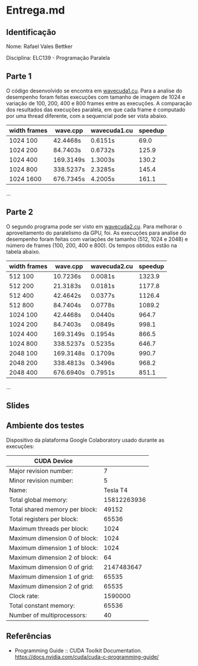# Entrega.md

## Identificação

Nome: Rafael Vales Bettker

Disciplina: ELC139 - Programação Paralela

## Parte 1

O código desenvolvido se encontra em [wavecuda1.cu](wavecuda1.cu). Para a analise do desempenho foram feitas execuções com tamanho de imagem de 1024 e variação de 100, 200, 400 e 800 frames entre as execuções. A comparação dos resultados das execuções paralela, em que cada frame é computado por uma thread diferente, com a sequencial pode ser vista abaixo.

| width frames | wave.cpp  | wavecuda1.cu | speedup |
| ------------ | --------- | ------------ | ------- |
| 1024  100    |  42.4468s |      0.6151s |    69.0 |
| 1024  200    |  84.7403s |      0.6732s |   125.9 |
| 1024  400    | 169.3149s |      1.3003s |   130.2 |
| 1024  800    | 338.5237s |      2.3285s |   145.4 |
| 1024 1600    | 676.7345s |      4.2005s |   161.1 |

...

## Parte 2

O segundo programa pode ser visto em [wavecuda2.cu](wavecuda2.cu). Para melhorar o aproveitamento do paralelismo da GPU, foi. As execuções para analise do desempenho foram feitas com variações de tamanho (512, 1024 e 2048) e número de frames (100, 200, 400 e 800). Os tempos obtidos estão na tabela abaixo.

| width frames | wave.cpp  | wavecuda2.cu | speedup  |
| ------------ | --------- | ------------ | -------- |
|  512 100     |  10.7236s |      0.0081s |   1323.9 |
|  512 200     |  21.3183s |      0.0181s |   1177.8 |
|  512 400     |  42.4642s |      0.0377s |   1126.4 |
|  512 800     |  84.7404s |      0.0778s |   1089.2 |
| 1024 100     |  42.4468s |      0.0440s |    964.7 |
| 1024 200     |  84.7403s |      0.0849s |    998.1 |
| 1024 400     | 169.3149s |      0.1954s |    866.5 |
| 1024 800     | 338.5237s |      0.5235s |    646.7 |
| 2048 100     | 169.3148s |      0.1709s |    990.7 |
| 2048 200     | 338.4813s |      0.3496s |    968.2 |
| 2048 400     | 676.6940s |      0.7951s |    851.1 |

...

## Slides

## Ambiente dos testes

Dispositivo da plataforma Google Colaboratory usado durante as execuções:

| CUDA Device                    |             |
| ------------------------------ | ----------- |
| Major revision number:         | 7           |
| Minor revision number:         | 5           |
| Name:                          | Tesla T4    |
| Total global memory:           | 15812263936 |
| Total shared memory per block: | 49152       |
| Total registers per block:     | 65536       |
| Maximum threads per block:     | 1024        |
| Maximum dimension 0 of block:  | 1024        |
| Maximum dimension 1 of block:  | 1024        |
| Maximum dimension 2 of block:  | 64          |
| Maximum dimension 0 of grid:   | 2147483647  |
| Maximum dimension 1 of grid:   | 65535       |
| Maximum dimension 2 of grid:   | 65535       |
| Clock rate:                    | 1590000     |
| Total constant memory:         | 65536       |
| Number of multiprocessors:     | 40          |

## Referências

- Programming Guide :: CUDA Toolkit Documentation. https://docs.nvidia.com/cuda/cuda-c-programming-guide/
